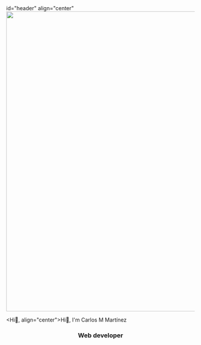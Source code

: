 <div> id="header" align="center"
  <img src="https://media.giphy.com/media/4H3Ii5eLChYul9p7NL/giphy-downsized-large.gif" width="800" />
  <br>
  
  <Hi👋, align="center">Hi👋, I'm Carlos M Martínez</h1> 
  <h3 align="center"> Web developer</h3>   
</div>
